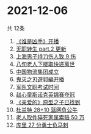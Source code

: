 # 2021-12-06
  共 12条

  <!-- BEGIN -->
  <!-- 最后更新时间:Mon Dec 06 2021 13:19:36 GMT+0000 (Coordinated Universal Time) -->
  1. [《谁是凶手》开播](https://www.zhihu.com/search?q=谁是凶手)
1. [无职转生 part.2 更新](https://www.zhihu.com/search?q=无职转生)
1. [上海男子持刀伤人致 9 伤](https://www.zhihu.com/search?q=上海持刀伤人)
1. [八旬老人下楼取快递离世](https://www.zhihu.com/search?q=重庆老人)
1. [中国物流集团成立](https://www.zhihu.com/search?q=中国物流集团)
1. [鬼灭之刃遊郭編开播](https://www.zhihu.com/search?q=鬼灭之刃)
1. [军队文职考试时间](https://www.zhihu.com/search?q=军队文职考试)
1. [赵心童斯诺克英锦赛夺冠](https://www.zhihu.com/search?q=赵心童)
1. [《亲爱的》原型之子已找到](https://www.zhihu.com/search?q=孙海洋儿子)
1. [杜兰特 28+10 篮网负公牛](https://www.zhihu.com/search?q=篮网)
1. [老人取件猝死家属索赔 50 万](https://www.zhihu.com/search?q=老人取件猝死)
1. [库里 27 分勇士负马刺](https://www.zhihu.com/search?q=勇士)
  <!-- END -->
  
